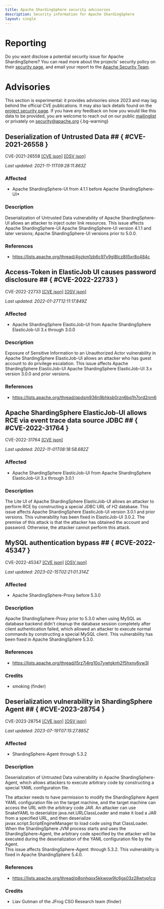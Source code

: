 ```yaml
---
title: Apache ShardingSphere security advisories
description: Security information for Apache ShardingSphere
layout: single
---
```


# Reporting

Do you want disclose a potential security issue for Apache ShardingSphere? You can read more about the projects' security policy on their [security page](https://shardingsphere.apache.org/community/en/security/), and email your report to the [Apache Security Team](mailto:security@apache.org).

# Advisories

This section is experimental: it provides advisories since 2023 and may lag behind the official CVE publications. It may also lack details found on the [project security page](https://shardingsphere.apache.org/community/en/security/). If you have any feedback on how you would like this data to be provided, you are welcome to reach out on our public [mailinglist](/mailinglist) or privately on [security@apache.org](mailto:security@apache.org)
{.bg-warning}

## Deserialization of Untrusted Data ## { #CVE-2021-26558 }

CVE-2021-26558 [\[CVE json\]](./CVE-2021-26558.cve.json) [\[OSV json\]](./CVE-2021-26558.osv.json)



_Last updated: 2021-11-11T09:28:11.863Z_

### Affected

* Apache ShardingSphere-UI from 4.1.1 before Apache ShardingSphere-UI*


### Description

Deserialization of Untrusted Data vulnerability of Apache ShardingSphere-UI allows an attacker to inject outer link resources.  This issue affects Apache ShardingSphere-UI Apache ShardingSphere-UI version 4.1.1 and later versions; Apache ShardingSphere-UI versions prior to 5.0.0.

### References
* https://lists.apache.org/thread/4gzkm1zb6c97v9gl8lcz8ll5xr8o484c


## Access-Token in ElasticJob UI causes password disclosure ## { #CVE-2022-22733 }

CVE-2022-22733 [\[CVE json\]](./CVE-2022-22733.cve.json) [\[OSV json\]](./CVE-2022-22733.osv.json)



_Last updated: 2022-01-27T12:11:17.849Z_

### Affected

* Apache ShardingSphere ElasticJob-UI from Apache ShardingSphere ElasticJob-UI 3.x through 3.0.0


### Description

Exposure of Sensitive Information to an Unauthorized Actor vulnerability in Apache ShardingSphere ElasticJob-UI allows an attacker who has guest account to do privilege escalation. This issue affects Apache ShardingSphere ElasticJob-UI Apache ShardingSphere ElasticJob-UI 3.x version 3.0.0 and prior versions.

### References
* https://lists.apache.org/thread/qpdsm936n9bhksb0rzn6bq1h7ord2nm6


## Apache ShardingSphere ElasticJob-UI allows RCE via event trace data source JDBC ## { #CVE-2022-31764 }

CVE-2022-31764 [\[CVE json\]](./CVE-2022-31764.cve.json)

_Last updated: 2022-11-01T08:18:58.682Z_

### Affected

* Apache ShardingSphere ElasticJob-UI from Apache ShardingSphere ElasticJob-UI 3.x through 3.0.1


### Description

The Lite UI of Apache ShardingSphere ElasticJob-UI allows an attacker to perform RCE by constructing a special JDBC URL of H2 database. This issue affects Apache ShardingSphere ElasticJob-UI version 3.0.1 and prior versions. This vulnerability has been fixed in ElasticJob-UI 3.0.2.
The premise of this attack is that the attacker has obtained the account and password. Otherwise, the attacker cannot perform this attack.

## MySQL authentication bypass ## { #CVE-2022-45347 }

CVE-2022-45347 [\[CVE json\]](./CVE-2022-45347.cve.json) [\[OSV json\]](./CVE-2022-45347.osv.json)



_Last updated: 2023-02-15T02:21:01.314Z_

### Affected

* Apache ShardingSphere-Proxy before 5.3.0


### Description

Apache ShardingSphere-Proxy prior to 5.3.0 when using MySQL as database backend didn't cleanup the database session completely after client authentication failed, which allowed an attacker to execute normal commands by constructing a special MySQL client. This vulnerability has been fixed in Apache ShardingSphere 5.3.0.

### References
* https://lists.apache.org/thread/l5rz7j4rg10o7ywtgknh2f5hxnv6yw3l


### Credits
* smoking (finder)


## Deserialization vulnerability in ShardingSphere Agent ## { #CVE-2023-28754 }

CVE-2023-28754 [\[CVE json\]](./CVE-2023-28754.cve.json) [\[OSV json\]](./CVE-2023-28754.osv.json)



_Last updated: 2023-07-19T07:15:27.885Z_

### Affected

* ShardingSphere-Agent through 5.3.2


### Description

Deserialization of Untrusted Data vulnerability in Apache ShardingSphere-Agent, which allows attackers to execute arbitrary code by constructing a special YAML configuration file.<br><div></div><div></div><span style="background-color: var(--wht);"><div>The attacker needs to have permission to modify the ShardingSphere Agent YAML configuration file on the target machine, and the target machine can access the URL with the arbitrary code JAR.
An attacker can use SnakeYAML to deserialize java.net.URLClassLoader and make it load a JAR from a specified URL, and then deserialize javax.script.ScriptEngineManager to load code using that ClassLoader. When the ShardingSphere JVM process starts and uses the ShardingSphere-Agent, the arbitrary code specified by the attacker will be executed during the deserialization of the YAML configuration file by the Agent.</div>This issue affects ShardingSphere-Agent: through 5.3.2. This vulnerability is fixed in Apache ShardingSphere 5.4.0.</span>

### References
* https://lists.apache.org/thread/p8onhqox5kkwow9lc6gs03z28wtyp1cg


### Credits
* Liav Gutman of the JFrog CSO Research team (finder)
